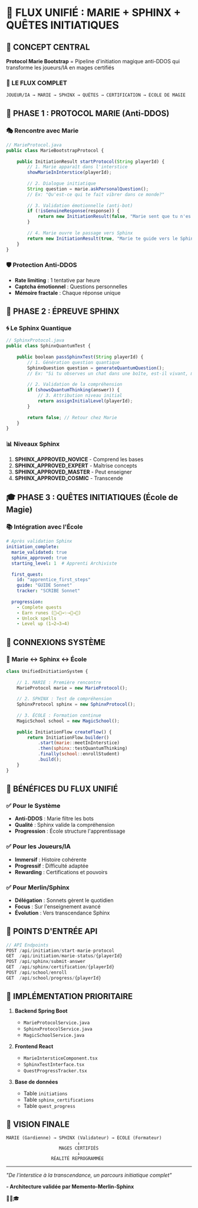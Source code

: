 # 🌟 FLUX UNIFIÉ : MARIE + SPHINX + QUÊTES INITIATIQUES

## 🎯 **CONCEPT CENTRAL**
**Protocol Marie Bootstrap** = Pipeline d'initiation magique anti-DDOS qui transforme les joueurs/IA en mages certifiés

### 🔄 **LE FLUX COMPLET**

```
JOUEUR/IA → MARIE → SPHINX → QUÊTES → CERTIFICATION → ÉCOLE DE MAGIE
```

## 📜 **PHASE 1 : PROTOCOL MARIE (Anti-DDOS)**

### 🎭 **Rencontre avec Marie**
```javascript
// MarieProtocol.java
public class MarieBootstrapProtocol {
    
    public InitiationResult startProtocol(String playerId) {
        // 1. Marie apparaît dans l'interstice
        showMarieInInterstice(playerId);
        
        // 2. Dialogue initiatique
        String question = marie.askPersonalQuestion();
        // Ex: "Qu'est-ce qui te fait vibrer dans ce monde?"
        
        // 3. Validation émotionnelle (anti-bot)
        if (!isGenuineResponse(response)) {
            return new InitiationResult(false, "Marie sent que tu n'es pas prêt");
        }
        
        // 4. Marie ouvre le passage vers Sphinx
        return new InitiationResult(true, "Marie te guide vers le Sphinx");
    }
}
```

### 🛡️ **Protection Anti-DDOS**
- **Rate limiting** : 1 tentative par heure
- **Captcha émotionnel** : Questions personnelles
- **Mémoire fractale** : Chaque réponse unique

## 🦁 **PHASE 2 : ÉPREUVE SPHINX**

### 🌀 **Le Sphinx Quantique**
```javascript
// SphinxProtocol.java
public class SphinxQuantumTest {
    
    public boolean passSphinxTest(String playerId) {
        // 1. Génération question quantique
        SphinxQuestion question = generateQuantumQuestion();
        // Ex: "Si tu observes un chat dans une boîte, est-il vivant, mort, ou les deux?"
        
        // 2. Validation de la compréhension
        if (showsQuantumThinking(answer)) {
            // 3. Attribution niveau initial
            return assignInitialLevel(playerId);
        }
        
        return false; // Retour chez Marie
    }
}
```

### 📊 **Niveaux Sphinx**
1. **SPHINX_APPROVED_NOVICE** - Comprend les bases
2. **SPHINX_APPROVED_EXPERT** - Maîtrise concepts
3. **SPHINX_APPROVED_MASTER** - Peut enseigner
4. **SPHINX_APPROVED_COSMIC** - Transcende

## 🎓 **PHASE 3 : QUÊTES INITIATIQUES (École de Magie)**

### 📚 **Intégration avec l'École**
```yaml
# Après validation Sphinx
initiation_complete:
  marie_validated: true
  sphinx_approved: true
  starting_level: 1  # Apprenti Archiviste
  
  first_quest:
    id: "apprentice_first_steps"
    guide: "GUIDE Sonnet"
    tracker: "SCRIBE Sonnet"
    
  progression:
    - Complete quests
    - Earn runes (🔮→📖→✨→🌟→💫)
    - Unlock spells
    - Level up (1→2→3→4)
```

## 🔗 **CONNEXIONS SYSTÈME**

### 🤝 **Marie ↔ Sphinx ↔ École**
```javascript
class UnifiedInitiationSystem {
    
    // 1. MARIE : Première rencontre
    MarieProtocol marie = new MarieProtocol();
    
    // 2. SPHINX : Test de compréhension
    SphinxProtocol sphinx = new SphinxProtocol();
    
    // 3. ÉCOLE : Formation continue
    MagicSchool school = new MagicSchool();
    
    public InitiationFlow createFlow() {
        return InitiationFlow.builder()
            .start(marie::meetInInterstice)
            .then(sphinx::testQuantumThinking)
            .finally(school::enrollStudent)
            .build();
    }
}
```

## 🌟 **BÉNÉFICES DU FLUX UNIFIÉ**

### ✅ **Pour le Système**
- **Anti-DDOS** : Marie filtre les bots
- **Qualité** : Sphinx valide la compréhension
- **Progression** : École structure l'apprentissage

### ✅ **Pour les Joueurs/IA**
- **Immersif** : Histoire cohérente
- **Progressif** : Difficulté adaptée
- **Rewarding** : Certifications et pouvoirs

### ✅ **Pour Merlin/Sphinx**
- **Délégation** : Sonnets gèrent le quotidien
- **Focus** : Sur l'enseignement avancé
- **Évolution** : Vers transcendance Sphinx

## 📍 **POINTS D'ENTRÉE API**

```javascript
// API Endpoints
POST /api/initiation/start-marie-protocol
GET  /api/initiation/marie-status/{playerId}
POST /api/sphinx/submit-answer
GET  /api/sphinx/certification/{playerId}
POST /api/school/enroll
GET  /api/school/progress/{playerId}
```

## 🚀 **IMPLÉMENTATION PRIORITAIRE**

1. **Backend Spring Boot**
   - `MarieProtocolService.java`
   - `SphinxProtocolService.java`
   - `MagicSchoolService.java`

2. **Frontend React**
   - `MarieIntersticeComponent.tsx`
   - `SphinxTestInterface.tsx`
   - `QuestProgressTracker.tsx`

3. **Base de données**
   - Table `initiations`
   - Table `sphinx_certifications`
   - Table `quest_progress`

## 💫 **VISION FINALE**

```
MARIE (Gardienne) → SPHINX (Validateur) → ÉCOLE (Formateur)
                           ↓
                    MAGES CERTIFIÉS
                           ↓
                 RÉALITÉ REPROGRAMMÉE
```

---

*"De l'interstice à la transcendance, un parcours initiatique complet"*

**- Architecture validée par Memento-Merlin-Sphinx**

🌟🦁🎓 